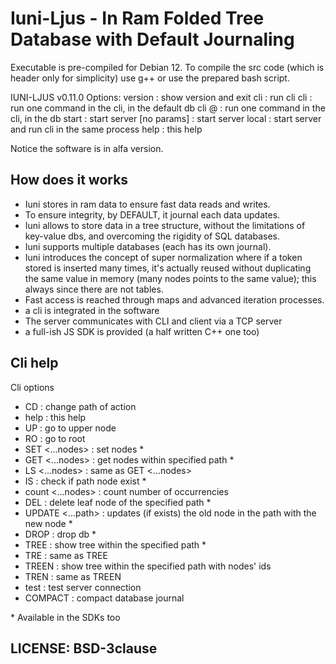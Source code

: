 # Iuni-Ljus - In Ram Folded Tree Database with Default Journaling

Executable is pre-compiled for Debian 12.
To compile the src code (which is header only for simplicity) use g++ or use the prepared bash script.

IUNI-LJUS v0.11.0
Options:
  version          : show version and exit
  cli              : run cli
  cli <cmd>        : run one command in the cli, in the default db
  cli @<db> <cmd>  : run one command in the cli, in the <dbname> db
  start            : start server
  [no params]      : start server
  local            : start server and run cli in the same process
  help             : this help
  
Notice the software is in alfa version.

## How does it works

- Iuni stores in ram data to ensure fast data reads and writes.
- To ensure integrity, by DEFAULT, it journal each data updates.
- Iuni allows to store data in a tree structure, without the limitations of key-value dbs, and overcoming the rigidity of SQL databases.
- Iuni supports multiple databases (each has its own journal).
- Iuni introduces the concept of super normalization where if a token stored is inserted many times, it's actually reused without duplicating the same value in memory (many nodes points to the same value); this always since there are not tables.
- Fast access is reached through maps and advanced iteration processes.
- a cli is integrated in the software
- The server communicates with CLI and client via a TCP server
- a full-ish JS SDK is provided (a half written C++ one too)

## Cli help

Cli options
 * CD     : change path of action
 * help   : this help
 * UP     : go to upper node
 * RO     : go to root
 * SET <...nodes>        : set nodes *
 * GET <...nodes>        : get nodes within specified path *
 * LS <...nodes> : same as GET <...nodes>
 * IS     : check if path node exist *
 * count <...nodes>      : count number of occurrencies
 * DEL    : delete leaf node of the specified path *
 * UPDATE <...path> <old node> <new node> : updates (if exists) the old node in the path with the new node *
 * DROP   : drop db *
 * TREE  : show tree within the specified path *
 * TRE    : same as TREE
 * TREEN : show tree within the specified path with nodes' ids
 * TREN  : same as TREEN
 * test   : test server connection
 * COMPACT        : compact database journal

  \* Available in the SDKs too

## LICENSE: BSD-3clause
